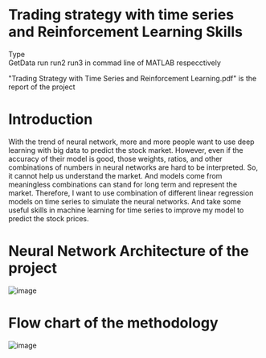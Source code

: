 # Trading strategy with time series and Reinforcement Learning Skills
Type 	
  GetData
	run
	run2
	run3
in commad line of MATLAB
respecctively

"Trading Strategy with Time Series and Reinforcement Learning.pdf" is the report of the project


# Introduction
With the trend of neural network, more and more people want to use deep learning with big data to predict the stock market. However, even if the accuracy of their model is good, those weights, ratios, and other combinations of numbers in neural networks are hard to be interpreted. So, it cannot help us understand the market. And models come from meaningless combinations can stand for long term and represent the market. Therefore, I want to use combination of different linear regression models on time series to simulate the neural networks. And take some useful skills in machine learning for time series to improve my model to predict the stock prices.

# Neural Network Architecture of the project
![image](https://github.com/judichunt/Trading-strategy-with-time-series-and-Reinforcement-Learning/blob/master/simulated%20NN%20(2).png)

# Flow chart of the methodology
![image](https://github.com/judichunt/Trading-strategy-with-time-series-and-Reinforcement-Learning/blob/master/flow%20chart%20(1).jpg)

